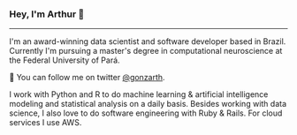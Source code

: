 ### Hey, I'm Arthur 👋

***

I'm an award-winning data scientist and software developer based in Brazil. Currently I'm pursuing a master's degree in computational neuroscience at the Federal University of Pará. 


💬  You can follow me on twitter <a href="https://twitter.com/gonzarth">@gonzarth</a>.

I work with Python and R to do machine learning & artificial intelligence modeling and statistical analysis on a daily basis. Besides working with data science, I also love to do software engineering with Ruby & Rails. For cloud services I use AWS.
